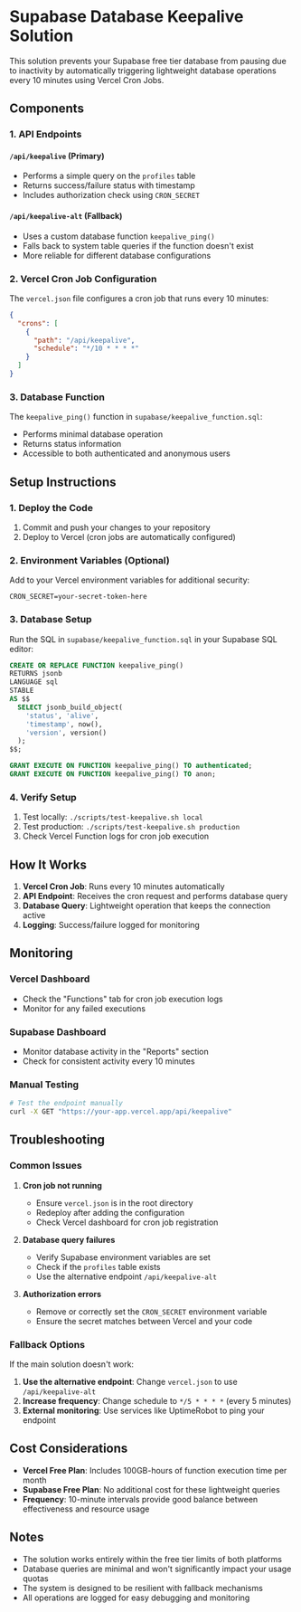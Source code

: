 # Supabase Database Keepalive Solution

This solution prevents your Supabase free tier database from pausing due to inactivity by automatically triggering lightweight database operations every 10 minutes using Vercel Cron Jobs.

## Components

### 1. API Endpoints

#### `/api/keepalive` (Primary)
- Performs a simple query on the `profiles` table
- Returns success/failure status with timestamp
- Includes authorization check using `CRON_SECRET`

#### `/api/keepalive-alt` (Fallback)
- Uses a custom database function `keepalive_ping()`
- Falls back to system table queries if the function doesn't exist
- More reliable for different database configurations

### 2. Vercel Cron Job Configuration

The `vercel.json` file configures a cron job that runs every 10 minutes:
```json
{
  "crons": [
    {
      "path": "/api/keepalive",
      "schedule": "*/10 * * * *"
    }
  ]
}
```

### 3. Database Function

The `keepalive_ping()` function in `supabase/keepalive_function.sql`:
- Performs minimal database operation
- Returns status information
- Accessible to both authenticated and anonymous users

## Setup Instructions

### 1. Deploy the Code
1. Commit and push your changes to your repository
2. Deploy to Vercel (cron jobs are automatically configured)

### 2. Environment Variables (Optional)
Add to your Vercel environment variables for additional security:
```
CRON_SECRET=your-secret-token-here
```

### 3. Database Setup
Run the SQL in `supabase/keepalive_function.sql` in your Supabase SQL editor:
```sql
CREATE OR REPLACE FUNCTION keepalive_ping()
RETURNS jsonb
LANGUAGE sql
STABLE
AS $$
  SELECT jsonb_build_object(
    'status', 'alive',
    'timestamp', now(),
    'version', version()
  );
$$;

GRANT EXECUTE ON FUNCTION keepalive_ping() TO authenticated;
GRANT EXECUTE ON FUNCTION keepalive_ping() TO anon;
```

### 4. Verify Setup
1. Test locally: `./scripts/test-keepalive.sh local`
2. Test production: `./scripts/test-keepalive.sh production`
3. Check Vercel Function logs for cron job execution

## How It Works

1. **Vercel Cron Job**: Runs every 10 minutes automatically
2. **API Endpoint**: Receives the cron request and performs database query
3. **Database Query**: Lightweight operation that keeps the connection active
4. **Logging**: Success/failure logged for monitoring

## Monitoring

### Vercel Dashboard
- Check the "Functions" tab for cron job execution logs
- Monitor for any failed executions

### Supabase Dashboard
- Monitor database activity in the "Reports" section
- Check for consistent activity every 10 minutes

### Manual Testing
```bash
# Test the endpoint manually
curl -X GET "https://your-app.vercel.app/api/keepalive"
```

## Troubleshooting

### Common Issues

1. **Cron job not running**
   - Ensure `vercel.json` is in the root directory
   - Redeploy after adding the configuration
   - Check Vercel dashboard for cron job registration

2. **Database query failures**
   - Verify Supabase environment variables are set
   - Check if the `profiles` table exists
   - Use the alternative endpoint `/api/keepalive-alt`

3. **Authorization errors**
   - Remove or correctly set the `CRON_SECRET` environment variable
   - Ensure the secret matches between Vercel and your code

### Fallback Options

If the main solution doesn't work:

1. **Use the alternative endpoint**: Change `vercel.json` to use `/api/keepalive-alt`
2. **Increase frequency**: Change schedule to `*/5 * * * *` (every 5 minutes)
3. **External monitoring**: Use services like UptimeRobot to ping your endpoint

## Cost Considerations

- **Vercel Free Plan**: Includes 100GB-hours of function execution time per month
- **Supabase Free Plan**: No additional cost for these lightweight queries
- **Frequency**: 10-minute intervals provide good balance between effectiveness and resource usage

## Notes

- The solution works entirely within the free tier limits of both platforms
- Database queries are minimal and won't significantly impact your usage quotas
- The system is designed to be resilient with fallback mechanisms
- All operations are logged for easy debugging and monitoring
